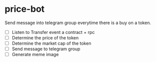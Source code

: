 # price-bot

Send message into telegram group everytime there is a buy on a token.

- [ ] Listen to Transfer event a contract + rpc
- [ ] Determine the price of the token
- [ ] Determine the market cap of the token
- [ ] Send message to telegram group
- [ ] Generate meme image
